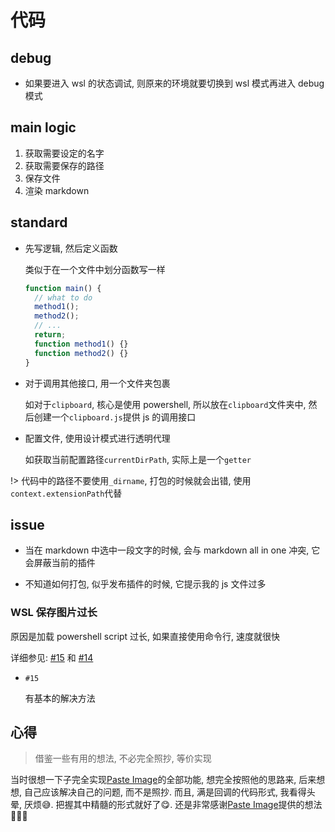 # 代码

## debug

- 如果要进入 wsl 的状态调试, 则原来的环境就要切换到 wsl 模式再进入 debug 模式

## main logic

1. 获取需要设定的名字
2. 获取需要保存的路径
3. 保存文件
4. 渲染 markdown

## standard

- 先写逻辑, 然后定义函数

  类似于在一个文件中划分函数写一样

  ```js
  function main() {
    // what to do
    method1();
    method2();
    // ...
    return;
    function method1() {}
    function method2() {}
  }
  ```

- 对于调用其他接口, 用一个文件夹包裹

  如对于`clipboard`, 核心是使用 powershell, 所以放在`clipboard`文件夹中, 然后创建一个`clipboard.js`提供 js 的调用接口

- 配置文件, 使用设计模式进行透明代理

  如获取当前配置路径`currentDirPath`, 实际上是一个`getter`

!> 代码中的路径不要使用`_dirname`, 打包的时候就会出错, 使用`context.extensionPath`代替

## issue

- 当在 markdown 中选中一段文字的时候, 会与 markdown all in one 冲突, 它会屏蔽当前的插件

- 不知道如何打包, 似乎发布插件的时候, 它提示我的 js 文件过多

### WSL 保存图片过长

原因是加载 powershell script 过长, 如果直接使用命令行, 速度就很快

详细参见: [#15](https://github.com/dzylikecode/Inspire-VSCodeExt-Paste-Image/pull/15) 和 [#14](https://github.com/dzylikecode/Inspire-VSCodeExt-Paste-Image/issues/14)

- `#15`

  有基本的解决方法

## 心得

> 借鉴一些有用的想法, 不必完全照抄, 等价实现

当时很想一下子完全实现[Paste Image](https://marketplace.visualstudio.com/items?itemName=mushan.vscode-paste-image)的全部功能, 想完全按照他的思路来, 后来想想, 自己应该解决自己的问题, 而不是照抄. 而且, 满是回调的代码形式, 我看得头晕, 厌烦:sweat_smile:. 把握其中精髓的形式就好了:yum:. 还是非常感谢[Paste Image](https://marketplace.visualstudio.com/items?itemName=mushan.vscode-paste-image)提供的想法:heartbeat::heartbeat::heartbeat:
